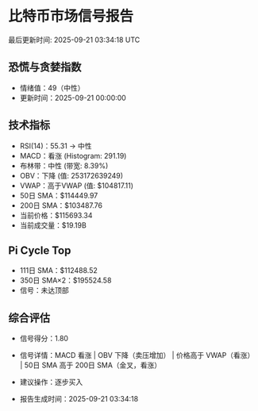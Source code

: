 # 比特币市场信号报告

最后更新时间: 2025-09-21 03:34:18 UTC

## 恐慌与贪婪指数
- 情绪值：49（中性）
- 更新时间：2025-09-21 00:00:00

## 技术指标
- RSI(14)：55.31 → 中性
- MACD：看涨 (Histogram: 291.19)
- 布林带：中性 (带宽: 8.39%)
- OBV：下降 (值: 253172639249)
- VWAP：高于VWAP (值: $104817.11)
- 50日 SMA：$114449.97
- 200日 SMA：$103487.76
- 当前价格：$115693.34
- 当前成交量：$19.19B

## Pi Cycle Top
- 111日 SMA：$112488.52
- 350日 SMA×2：$195524.58
- 信号：未达顶部

## 综合评估
- 信号得分：1.80
- 信号详情：MACD 看涨 | OBV 下降（卖压增加） | 价格高于 VWAP（看涨） | 50日 SMA 高于 200日 SMA（金叉，看涨）
- 建议操作：逐步买入

- 报告生成时间：2025-09-21 03:34:18